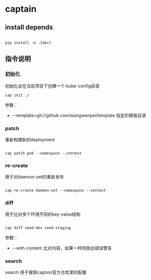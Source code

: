 # captain



## install depends

```

pip install -e .[dev]

```


## 指令说明


### 初始化

初始化会在当前项目下创建一个.kube-config目录

```
cap init ./  
```

参数：

- --template=git://github.com/wangwenpei/template  指定的模板目录


### patch

重新构建新的deployment

```

cap patch pod --namespace --context

```

### re-create

用于对daemon-set的重新发布

```

cap re-create daemon-set --namespace --context

```

### diff

用于比对多个环境不同的key-value结构

```

cap diff seed-dev seed-staging

```

参数：

- --with-content  比对内容，如果一样则抛出错误警告



### search

search 用于搜索caption官方仓库里的配置


